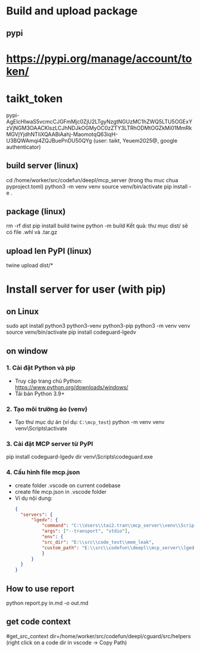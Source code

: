 # Build and upload package
## pypi
# https://pypi.org/manage/account/token/
# taikt_token
pypi-AgEIcHlwaS5vcmcCJGFmMjc0ZjU2LTgyNzgtNGUzMC1hZWQ5LTU5OGExYzVjNGM3OAACKlszLCJhNDJkOGMyOC0zZTY3LTRhODMtOGZkMi01MmRkMGVjYjdhNTIiXQAABiAahj-MaomotqQ63iqH-U3BQWAmqi4ZQJBuePnDU50QYg
(user: taikt, Yeuem2025@, google authenticator)

## build server (linux)
cd /home/worker/src/codefun/deepl/mcp_server
(trong thu muc chua pyproject.toml)
python3 -m venv venv
source venv/bin/activate
pip install -e .

## package (linux)
rm -rf dist
pip install build twine
python -m build
Kết quả: thư mục dist/ sẽ có file .whl và .tar.gz

## upload len PyPI (linux)
twine upload dist/*

# Install server for user (with pip)
## on Linux
sudo apt install python3 python3-venv python3-pip
python3 -m venv venv
source venv/bin/activate
pip install codeguard-lgedv

## on window
### 1. Cài đặt Python và pip
- Truy cập trang chủ Python: https://www.python.org/downloads/windows/
- Tải bản Python 3.9+ 
### 2. Tạo môi trường ảo (venv)
- Tạo thư mục dự án (ví dụ: `C:\mcp_test`)
  python -m venv venv
  venv\Scripts\activate

### 3. Cài đặt MCP server từ PyPI
  pip install codeguard-lgedv
  dir venv\Scripts\codeguard.exe

### 4. Cấu hình file mcp.json 
- create folder .vscode on current codebase
- create file mcp.json in .vscode folder
- Ví dụ nội dung:
  ```json
  {
    "servers": {
        "lgedv": {
            "command": "C:\\Users\\tai2.tran\\mcp_server\\venv\\Scripts\\codeguard.exe",
            "args": ["--transport", "stdio"],
            "env": {
            "src_dir": "E:\\src\\code_test\\mem_leak",
            "custom_path": "E:\\src\\codefun\\deepl\\mcp_server\\lgedv\\resources\\CustomRule.md" 
            }
        }
    }
  }
  ```
## How to use report
python report.py in.md -o out.md

## get code context
#get_src_context dir=/home/worker/src/codefun/deepl/cguard/src/helpers
(right click on a code dir in vscode -> Copy Path)



